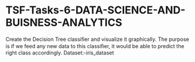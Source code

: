 # TSF-Tasks-6-DATA-SCIENCE-AND-BUISNESS-ANALYTICS
Create the Decision Tree classiﬁer and visualize it graphically. 
The purpose is if we feed any new data to this  classiﬁer, it would be able to predict the right class accordingly. 
Dataset:-iris_dataset
